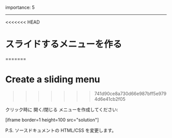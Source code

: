 importance: 5

---

<<<<<<< HEAD
# スライドするメニューを作る
=======
# Create a sliding menu
>>>>>>> 741d90ce8a730d66e987bff5e9794d6e41cb2f05

クリック時に 開く/閉じる メニューを作成してください:

[iframe border=1 height=100 src="solution"]

P.S. ソースドキュメントの HTML/CSS を変更します。
